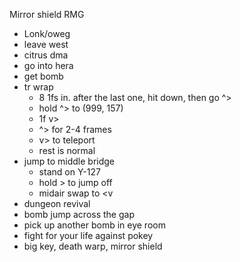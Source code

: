 Mirror shield RMG

* Lonk/oweg
* leave west
* citrus dma
* go into hera
* get bomb
* tr wrap
   * 8 1fs in. after the last one, hit down, then go ^>
   * hold ^> to (999, 157)
   * 1f v>
   * ^> for 2-4 frames
   * v> to teleport
   * rest is normal
* jump to middle bridge
   * stand on Y-127
   * hold > to jump off
   * midair swap to <v
* dungeon revival
* bomb jump across the gap
* pick up another bomb in eye room
* fight for your life against pokey
* big key, death warp, mirror shield
